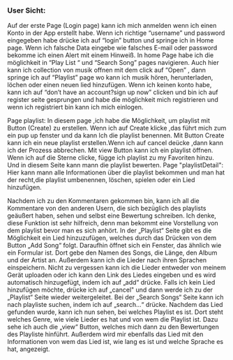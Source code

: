 ### User Sicht:

Auf der erste Page (Login page) kann ich mich anmelden wenn ich einen Konto in der App erstellt habe. Wenn ich richtige “username” und password eingegeben habe drücke ich auf “login” button und springe ich in Home page. Wenn ich falsche Data eingebe wie falsches E-mail oder password bekomme ich einen Alert mit einem Hinweiß. In home Page habe ich die möglichkeit in “Play List “ und “Search Song” pages navigieren. Auch hier kann ich collection von musik offnen mit dem click auf “Open” , dann springe ich auf “Playlist” page wo kann ich musik hören, herunterladen, löchen oder einen neuen lied hinzufügen. Wenn ich keinen konto habe, kann ich auf “don’t have an account?sign up now” clicken und bin ich auf register seite gesprungen und habe die möglichkeit mich registrieren und wenn ich registriert bin kann ich mich einlogen.

Page playlist: In diesem page ,ich habe die Möglichkeit, um playlist mit Button (Create) zu erstellen. Wenn ich auf Create klicke ,das führt mich zum ein pup up fenster und da kann lch die playlist benennen. Mit Button Create kann ich ein neue playlist erstellen.Wenn ich auf cancel deücke ,dann kann ich der Prozess abbrechen. Mit view Button kann ich ein playlist öffnen. Wenn ich auf die Sterne clicke, függe ich playlist zu my Favoriten hinzu. Und in diesem Seite kann mann die playlist bewerten. Page "playlistDetail":  Hier kann mann alle Informationen über die playlist bekommen und man hat der recht,die playlist  umbenennen, löschen, spielen oder ein Lied hinzufügen.

Nachdem ich zu den Kommentaren gekommen bin, kann ich all die Kommentare von den anderen Usern, die sich bezüglich des playlists geäußert haben, sehen und selbst eine Bewertung schreiben. Ich denke, diese Funktion ist sehr hilfreich, denn man bekommt eine Vorstellung von dem playlist bevor man es sich anhört. In der „Playlist“ Seite gibt es die Möglichkeit ein Lied hinzuzufügen, welches durch das Drücken von dem Button „Add Song“ folgt. Daraufhin öffnet sich ein Fenster, das ähnlich wie ein Formular ist. Dort gebe den Namen des Songs, die Länge, den Album und der Artist an. Außerdem kann ich die Lieder nach ihren Sprachen einspeichern. Nicht zu vergessen kann ich die Lieder entweder von meinem Gerät uploaden oder ich kann den Link des Liedes eingeben und es wird automatisch hinzugefügt, indem ich auf „add“ drücke. Falls ich kein Lied hinzufügen möchte, drücke ich auf „cancel" und dann werde ich zu der „Playlist“ Seite wieder weitergeleitet. Bei der „Search Songs“ Seite kann ich nach playliste suchen, indem ich auf „search...“ drücke. Nachdem das Lied gefunden wurde, kann ich nun sehen, bei welches Playlist es ist. Dort steht welches Genre, wie viele Lieder es hat und von wem die Playlist ist. Dazu sehe ich auch die „view“ Button, welches mich dann zu den Bewertungen des Playliste hinführt. Außerdem wird mir ebenfalls das Lied mit den Informationen von wem das Lied ist, wie lang es ist und welche Sprache es hat, angezeigt.